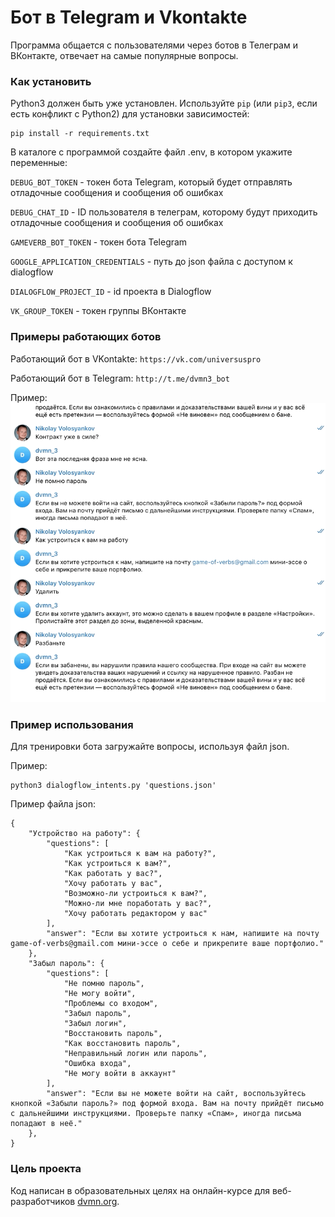 # Бот в Telegram и Vkontakte

Программа общается с пользователями через ботов в Телеграм и ВКонтакте, отвечает на самые популярные вопросы.

### Как установить
Python3 должен быть уже установлен. 
Используйте `pip` (или `pip3`, если есть конфликт с Python2) для установки зависимостей:
```
pip install -r requirements.txt
```
В каталоге с программой создайте файл .env, в котором укажите переменные:

`DEBUG_BOT_TOKEN`  - токен бота Telegram, который будет отправлять отладочные сообщения и сообщения об ошибках

`DEBUG_CHAT_ID`  - ID пользователя в телеграм, которому будут приходить отладочные сообщения и сообщения об ошибках

`GAMEVERB_BOT_TOKEN` - токен бота Telegram

`GOOGLE_APPLICATION_CREDENTIALS` - путь до json файла с доступом к dialogflow

`DIALOGFLOW_PROJECT_ID` - id проекта в Dialogflow

`VK_GROUP_TOKEN` - токен группы ВКонтакте

### Примеры работающих ботов

Работающий бот в VKontakte:
`https://vk.com/universuspro`

Работающий бот в Telegram:
`http://t.me/dvmn3_bot`

Пример:
![](example_tlgrm.gif)

### Пример использования
Для тренировки бота загружайте вопросы, используя файл json.

Пример:
```
python3 dialogflow_intents.py 'questions.json'
```

Пример файла json:
```
{
    "Устройство на работу": {
        "questions": [
            "Как устроиться к вам на работу?",
            "Как устроиться к вам?",
            "Как работать у вас?",
            "Хочу работать у вас",
            "Возможно-ли устроиться к вам?",
            "Можно-ли мне поработать у вас?",
            "Хочу работать редактором у вас"
        ],
        "answer": "Если вы хотите устроиться к нам, напишите на почту game-of-verbs@gmail.com мини-эссе о себе и прикрепите ваше портфолио."
    },
    "Забыл пароль": {
        "questions": [
            "Не помню пароль",
            "Не могу войти",
            "Проблемы со входом",
            "Забыл пароль",
            "Забыл логин",
            "Восстановить пароль",
            "Как восстановить пароль",
            "Неправильный логин или пароль",
            "Ошибка входа",
            "Не могу войти в аккаунт"
        ],
        "answer": "Если вы не можете войти на сайт, воспользуйтесь кнопкой «Забыли пароль?» под формой входа. Вам на почту прийдёт письмо с дальнейшими инструкциями. Проверьте папку «Спам», иногда письма попадают в неё."
    },
}
```


### Цель проекта

Код написан в образовательных целях на онлайн-курсе для веб-разработчиков [dvmn.org](https://dvmn.org/).
